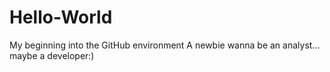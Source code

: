 # Hello-World
My beginning into the GitHub environment
A newbie wanna be an analyst... maybe a developer:)
